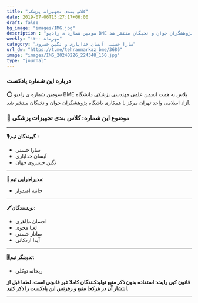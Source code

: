 ```yaml
---
title: "کلاس بندی تجهیزات پزشکی"
date: 2019-07-06T15:27:17+06:00
draft: false
bg_image: "images/IMG.jpg"
description : "سومین شماره ی رادیو BME پلاس به همت انجمن علمی مهندسی پزشکی دانشگاه آزاد اسلامی واحد تهران مرکز با همکاری باشگاه پژوهشگران جوان و نخبگان منتشر شد."
weekly: "مهرماه ۱۴۰۰"
category: "سارا حسنی، آیسان خدایاری و نگین خسروی"
url_dw: "https://t.me/tehranmarkaz_bme/3686"
image: "images/IMG_20240226_224348_150.jpg"
type: "journal"
---
```



### درباره این شماره پادکست

⭕️ سومین شماره ی رادیو BME پلاس به همت انجمن علمی مهندسی پزشکی دانشگاه آزاد اسلامی واحد تهران مرکز با همکاری باشگاه پژوهشگران جوان و نخبگان منتشر شد.

### 📌 موضوع این شماره: کلاس بندی تجهیزات پزشکی

-----------------------------

**🎙گویندگان تیم :**

- سارا حسنی
- آیسان خدایاری
- نگین خسروی جهان

-----------------------------

**📝مدیراجرایی تیم:**

- حانیه امیدوار

-----------------------------

**🖊نویسندگان:**

- احسان طاهری
- لعیا محوی
- ساناز حسنی
- آیدا اردکانی

-----------------------------

**🎚تدوینگر تیم:**

- ریحانه توکلی

**قانون کپی رایت: استفاده بدون ذکر منبع تولیدکنندگان کاملا غیر قانونی است، لطفا قبل از انتشار آن در هرکجا منبع و رفرنس این پادکست را ذکر کنید.**

--------------------------------------------------------
